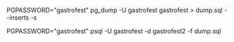 PGPASSWORD="gastrofest" pg_dump -U gastrofest gastrofest > dump.sql --inserts -s

PGPASSWORD="gastrofest" psql -U gastrofest -d gastrofest2 -f dump.sql
